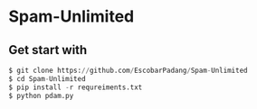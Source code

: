 # Spam-Unlimited  
## Get start with
```python
$ git clone https://github.com/EscobarPadang/Spam-Unlimited
$ cd Spam-Unlimited
$ pip install -r requreiments.txt
$ python pdam.py
